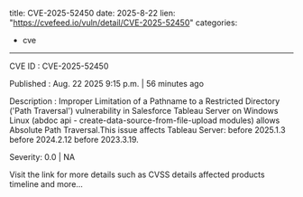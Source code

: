  
title: CVE-2025-52450
date: 2025-8-22
lien: "https://cvefeed.io/vuln/detail/CVE-2025-52450"
categories:
  - cve
---

CVE ID : CVE-2025-52450

Published :  Aug. 22
2025
9:15 p.m. | 56 minutes ago

Description : Improper Limitation of a Pathname to a Restricted Directory ('Path Traversal') vulnerability in Salesforce Tableau Server on Windows
Linux (abdoc api - create-data-source-from-file-upload modules) allows Absolute Path Traversal.This issue affects Tableau Server: before 2025.1.3
before 2024.2.12
before 2023.3.19.

Severity: 0.0 | NA

Visit the link for more details
such as CVSS details
affected products
timeline
and more...
